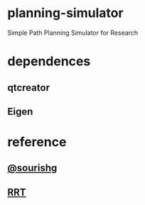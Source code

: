 # planning-simulator
Simple Path Planning Simulator for Research
# dependences
## qtcreator
## Eigen
# reference
## [@sourishg](https://github.com/sourishg/rrt-simulator)
## [RRT](http://msl.cs.illinois.edu/~lavalle/papers/Lav98c.pdf)

